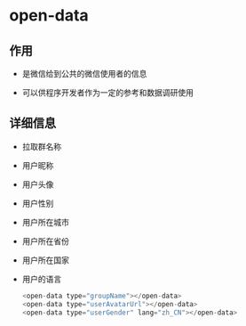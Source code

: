 # open-data

## 作用

  - 是微信给到公共的微信使用者的信息

  - 可以供程序开发者作为一定的参考和数据调研使用

## 详细信息

  - 拉取群名称

  - 用户昵称

  - 用户头像

  - 用户性别

  - 用户所在城市

  - 用户所在省份

  - 用户所在国家

  - 用户的语言

    ```js
    <open-data type="groupName"></open-data>
    <open-data type="userAvatarUrl"></open-data>
    <open-data type="userGender" lang="zh_CN"></open-data>
    ```
